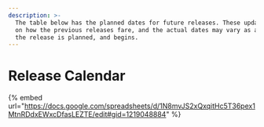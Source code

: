 ```yaml
---
description: >-
  The table below has the planned dates for future releases. These updated based
  on how the previous releases fare, and the actual dates may vary as and when
  the release is planned, and begins.
---
```


# Release Calendar

{% embed url="https://docs.google.com/spreadsheets/d/1N8mvJS2xQxqitHc5T36pex1MtnRDdxEWxcDfasLEZTE/edit#gid=1219048884" %}

